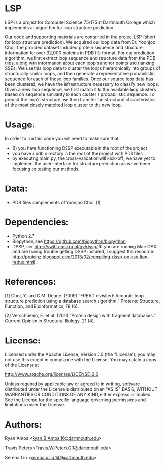 LSP
===
LSP is a project for Computer Science 75/175 at Dartmouth College which implements an algorithm for loop structure 
prediction. 

Our code and supporting materials are contained in the project LSP (short for loop structure prediction). We 
acquired our loop data from Dr. Yoonjoo Choi; the provided dataset included protein sequence and structure 
information for over 32,000 proteins in PDB file format. For our prediction algorithm, we first extract loop 
sequence and structure data from the PDB files, along with information about each loop's anchor points 
and flanking SSEs. We use this loop data to cluster the loops hierarchically into groups of structurally 
similar loops, and then generate a representative probabilistic sequence for each of these loop families. 
Once our source loop data has been clustered, we have the infrastructure necessary to classify new loops. 
Given a new loop sequence, we first match it to the available loop clusters based on sequence similarity 
to each cluster's probabilistic sequence. To predict the loop's structure, we then transfer the structural 
characteristics of the most closely matched loop cluster to the new loop.

Usage:
===
In order to run this code you will need to make sure that:
- (!) you have functioning DSSP executable in the root of the project
- you have a pdb directory in the root of the project with PDB files
- by executing main.py, the cross-validation will kick-off; we have yet to
implement the user-interface for structure prediction as we've been focusing
on testing our methods. 

Data:
===
- PDB files complements of Yoonjoo Choi. [1]

Dependencies:
===
- Python 2.7
- Biopython, see https://github.com/biopython/biopython
- DSSP, see http://swift.cmbi.ru.nl/gv/dssp/ (If you are running Mac OSX and are having trouble getting DSSP installed, I suggest this resource: http://proteinz.blogspot.com/2013/02/compiling-dssp-on-osx-lion-redux.html).

References:
===
[1] Choi, Y. and C.M. Deane. (2009) “FREAD revisited: Accurate loop structure prediction using a 
database search algorithm.” Proteins: Structure, Function, and Bioinformatics, 78 (6).

[2] Verschueren, E. et al. (2011) “Protein design with fragment databases.” Current Opinion in 
Structural Biology, 21 (4). 

License:
===
Licensed under the Apache License, Version 2.0 (the "License"); you may not use this except in compliance with the License. You may obtain a copy of the License at

http://www.apache.org/licenses/LICENSE-2.0

Unless required by applicable law or agreed to in writing, software distributed under the License is distributed on an "AS IS" BASIS, WITHOUT WARRANTIES OR CONDITIONS OF ANY KIND,
 either express or implied. See the License for the specific language governing permissions and limitations under the License.

Authors:
===
Ryan Amos <<Ryan.B.Amos.16@dartmouth.edu>>

Travis Peters <<Travis.W.Peters.GR@dartmouth.edu>>

Serena Liu <<serena.x.liu.14@dartmouth.edu>>
